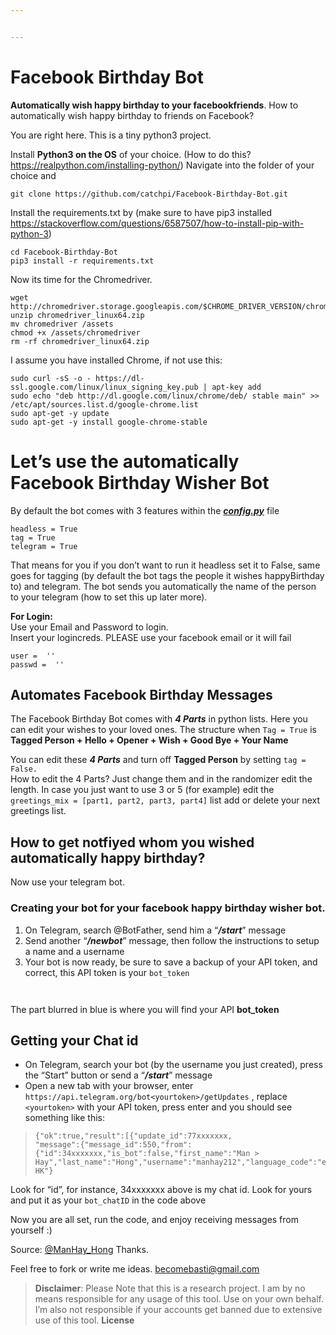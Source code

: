 ```yaml
---


---
```


<h1 id="facebook-birthday-bot">Facebook Birthday Bot</h1>
<p><strong>Automatically wish happy birthday to your facebookfriends</strong>. How to automatically wish happy birthday to friends on Facebook?</p>
<p>You are right here. This is a tiny python3 project.</p>
<p>Install <strong>Python3 on the OS</strong> of your choice. (How to do this? <a href="https://realpython.com/installing-python/">https://realpython.com/installing-python/</a>) Navigate into the folder of your choice and</p>
<pre><code>git clone https://github.com/catchpi/Facebook-Birthday-Bot.git
</code></pre>
<p>Install the requirements.txt by (make sure to have pip3 installed <a href="https://stackoverflow.com/questions/6587507/how-to-install-pip-with-python-3">https://stackoverflow.com/questions/6587507/how-to-install-pip-with-python-3</a>)</p>
<pre><code>cd Facebook-Birthday-Bot
pip3 install -r requirements.txt
</code></pre>
<p>Now its time for the Chromedriver.</p>
<pre><code>wget http://chromedriver.storage.googleapis.com/$CHROME_DRIVER_VERSION/chromedriver_linux64.zip
unzip chromedriver_linux64.zip 
mv chromedriver /assets
chmod +x /assets/chromedriver
rm -rf chromedriver_linux64.zip
</code></pre>
<p>I assume you have installed Chrome, if not use this:</p>
<pre><code>sudo curl -sS -o - https://dl-ssl.google.com/linux/linux_signing_key.pub | apt-key add
sudo echo "deb http://dl.google.com/linux/chrome/deb/ stable main" &gt;&gt; /etc/apt/sources.list.d/google-chrome.list
sudo apt-get -y update
sudo apt-get -y install google-chrome-stable
</code></pre>
<h1 id="lets-use-the-automatically-facebook-birthday-wisher-bot">Let’s use the automatically Facebook Birthday Wisher Bot</h1>
<p>By default the bot comes with 3 features within the <em><strong><a href="http://config.py">config.py</a></strong></em> file</p>
<pre><code>headless = True
tag = True
telegram = True
</code></pre>
<p>That means for you if you don’t want to run it headless set it to False, same goes for tagging (by default the bot tags the people it wishes happyBirthday to) and telegram. The bot sends you automatically the name of the person to your telegram (how to set this up later more).</p>
<p><strong>For Login:</strong><br>
Use your Email and Password to login.<br>
Insert your logincreds. PLEASE use your facebook email or it will fail</p>
<pre><code>user =  ''
passwd =  ''
</code></pre>
<h2 id="automates-facebook-birthday-messages">Automates Facebook Birthday Messages</h2>
<p>The Facebook Birthday Bot comes with <em><strong>4 Parts</strong></em> in python lists. Here you can edit your wishes to your loved ones. The structure when <code>Tag = True</code> is <strong>Tagged Person + Hello + Opener + Wish + Good Bye + Your Name</strong></p>
<p>You can edit these <em><strong>4 Parts</strong></em> and turn off <strong>Tagged Person</strong> by setting <code>tag = False.</code><br>
How to edit the 4 Parts? Just change them and in the randomizer edit the length. In case you just want to use 3 or 5 (for example) edit the <code>greetings_mix = [part1, part2, part3, part4]</code> list add or delete your next greetings list.</p>
<h2 id="how-to-get-notfiyed-whom-you-wished-automatically-happy-birthday">How to get notfiyed whom you wished automatically happy birthday?</h2>
<p>Now use your telegram bot.</p>
<h3 id="creating-your-bot-for-your-facebook-happy-birthday-wisher-bot.">Creating your bot for your facebook happy birthday wisher bot.</h3>
<ol>
<li>On Telegram, search @BotFather, send him a “<strong><em>/start</em></strong>” message</li>
<li>Send another “<strong><em>/newbot</em></strong>” message, then follow the instructions to setup a name and a username</li>
<li>Your bot is now ready, be sure to save a backup of your API token, and correct, this API token is your  <code>bot_token</code></li>
</ol>
<p><img src="https://miro.medium.com/max/60/1*0BCjLBC367cPPmPfFFbuZQ.png?q=20" alt=""></p>
<p><img src="https://miro.medium.com/max/1314/1*0BCjLBC367cPPmPfFFbuZQ.png" alt=""></p>
<p>The part blurred in blue is where you will find your API <strong>bot_token</strong></p>
<h2 id="getting-your-chat-id"><strong>Getting your Chat id</strong></h2>
<ul>
<li>On Telegram, search your bot (by the username you just created), press the “Start” button or send a “<strong><em>/start</em></strong>” message</li>
<li>Open a new tab with your browser, enter  <code>https://api.telegram.org/bot&lt;yourtoken&gt;/getUpdates</code>  , replace  <code>&lt;yourtoken&gt;</code>  with your API token, press enter and you should see something like this:</li>
</ul>
<blockquote>
<pre><code>{"ok":true,"result":[{"update_id":77xxxxxxx,  
"message":{"message_id":550,"from":{"id":34xxxxxxx,"is_bot":false,"first_name":"Man &gt; Hay","last_name":"Hong","username":"manhay212","language_code":"en-HK"}
</code></pre>
</blockquote>
<p>Look for “id”, for instance, 34xxxxxxx above is my chat id. Look for yours and put it as your  <code>bot_chatID</code>  in the code above</p>
<p>Now you are all set, run the code, and enjoy receiving messages from yourself :)</p>
<p>Source: <a href="https://medium.com/@ManHay_Hong/how-to-create-a-telegram-bot-and-send-messages-with-python-4cf314d9fa3e">@ManHay_Hong</a> Thanks.</p>
<p>Feel free to fork or write me ideas. <a href="mailto:becomebasti@gmail.com">becomebasti@gmail.com</a></p>
<blockquote>
<p><strong>Disclaimer</strong>: Please Note that this is a research project. I am by no means responsible for any usage of this tool. Use on your own behalf. I’m also not responsible if your accounts get banned due to extensive use of this tool. <strong>License</strong></p>
</blockquote>

